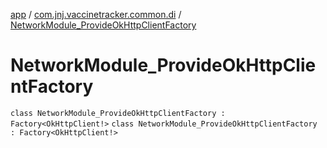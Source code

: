 [app](../../index.md) / [com.jnj.vaccinetracker.common.di](../index.md) / [NetworkModule_ProvideOkHttpClientFactory](./index.md)

# NetworkModule_ProvideOkHttpClientFactory

`class NetworkModule_ProvideOkHttpClientFactory : Factory<OkHttpClient!>`
`class NetworkModule_ProvideOkHttpClientFactory : Factory<OkHttpClient!>`